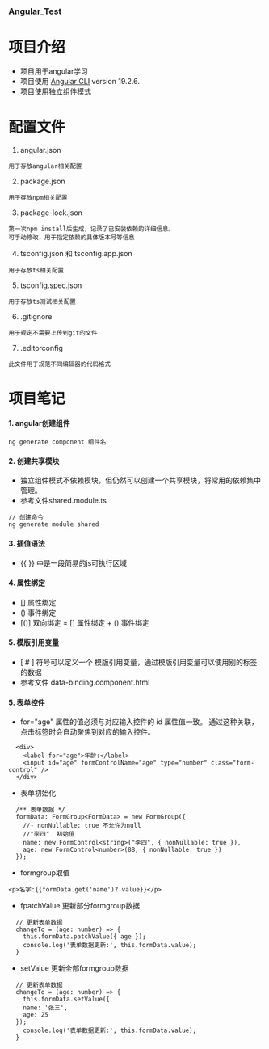 ### Angular_Test
# 项目介绍

- 项目用于angular学习
- 项目使用 [Angular CLI](https://github.com/angular/angular-cli) version 19.2.6.
- 项目使用独立组件模式


# 配置文件
1. angular.json 
```
用于存放angular相关配置
```
2. package.json 
```
用于存放npm相关配置
```
3. package-lock.json 
```
第一次npm install后生成，记录了已安装依赖的详细信息。
可手动修改，用于指定依赖的具体版本号等信息
```
4. tsconfig.json 和 tsconfig.app.json
```
用于存放ts相关配置
```
5. tsconfig.spec.json
```
用于存放ts测试相关配置
```
6. .gitignore
```
用于规定不需要上传到git的文件
```
7. .editorconfig
```
此文件用于规范不同编辑器的代码格式
```

# 项目笔记
#### 1. angular创建组件
```
ng generate component 组件名
```

#### 2. 创建共享模块
- 独立组件模式不依赖模块，但仍然可以创建一个共享模块，将常用的依赖集中管理。
- 参考文件shared.module.ts
```
// 创建命令
ng generate module shared
```
#### 3. 插值语法
- {{ }} 中是一段简易的js可执行区域

#### 4. 属性绑定
- [] 属性绑定
- () 事件绑定
- [()] 双向绑定 = [] 属性绑定 + () 事件绑定

#### 5. 模版引用变量
- [ # ] 符号可以定义一个 模版引用变量，通过模版引用变量可以使用别的标签的数据
- 参考文件 data-binding.component.html

#### 5. 表单控件
- for="age" 属性的值必须与对应输入控件的 id 属性值一致。
通过这种关联，点击标签时会自动聚焦到对应的输入控件。
```
  <div>
    <label for="age">年龄:</label>
    <input id="age" formControlName="age" type="number" class="form-control" />
  </div>
```

- 表单初始化
```
  /** 表单数据 */
  formData: FormGroup<FormData> = new FormGroup({
    //- nonNullable: true 不允许为null
    //"李四"  初始值
    name: new FormControl<string>("李四", { nonNullable: true }),
    age: new FormControl<number>(88, { nonNullable: true })
  });
```

- formgroup取值
```
<p>名字:{{formData.get('name')?.value}}</p>
```

- fpatchValue  更新部分formgroup数据
```
  // 更新表单数据
  changeTo = (age: number) => {   
    this.formData.patchValue({ age });
    console.log('表单数据更新:', this.formData.value); 
  }
```

- setValue  更新全部formgroup数据
```
  // 更新表单数据
  changeTo = (age: number) => {   
    this.formData.setValue({
    name: '张三',
    age: 25
  });
    console.log('表单数据更新:', this.formData.value); 
  }
```